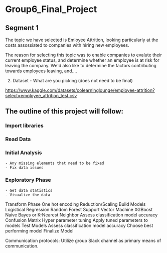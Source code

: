 # Group6_Final_Project

## Segment 1

The topic we have selected is Emloyee Attrition, looking particularly at the costs assossiated to companies with hiring new employees. 

The reason for selecting this topic was to enable companies to evalute their current employee status, and determine whether an employee is at risk for leaving the company. We'd also like to determine the factors contributing towards employees leaving, and.... 




2) Dataset - What are you picking (does not need to be final)

https://www.kaggle.com/datasets/colearninglounge/employee-attrition?select=employee_attrition_test.csv




## The outline of this project will follow: 

### Import libraries
### Read Data
### Initial Analysis
    - Any missing elements that need to be fixed
    - Fix data issues
### Exploratory Phase
    - Get data statistics 
    - Visualize the data
Transform Phase
     One hot encoding
     Reduction/Scaling
Build Models
      Logistical Regression
      Random Forest
      Support Vector Machine
      XGBoost
      Naive Bayes or K-Nearest Neighbor
Assess classification model accuracy
       Confusion Matrix
Hyper parameter tuning
Apply tuned parameters to models
Test Models
   Assess classification model accuracy
   Choose best performing model
Finalize Model


Communication protocols: Utilize group Slack channel as primary means of communication.

